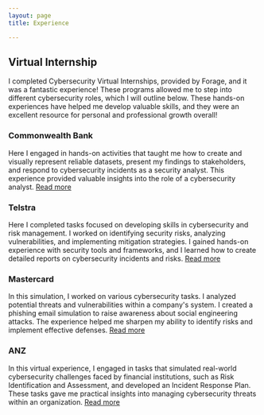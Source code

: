 ```yaml
---
layout: page
title: Experience

---
```


## Virtual Internship

I completed Cybersecurity Virtual Internships, provided by Forage, and it was a fantastic experience! These programs allowed me to step into different cybersecurity roles, which I will outline below.
These hands-on experiences have helped me develop valuable skills, and they were an excellent resource for personal and professional growth overall!

### Commonwealth Bank
Here I engaged in hands-on activities that taught me how to create and visually represent reliable datasets, present my findings to stakeholders, and respond to cybersecurity incidents as a security analyst. This experience provided valuable insights into the role of a cybersecurity analyst.
[Read more](./virtualinternships/commonwealthbank.md)

### Telstra

Here I completed tasks focused on developing skills in cybersecurity and risk management. I worked on identifying security risks, analyzing vulnerabilities, and implementing mitigation strategies.  I gained hands-on experience with security tools and frameworks, and I learned how to create detailed reports on cybersecurity incidents and risks.
[Read more](./virtualinternships/telstra.md)

### Mastercard

In this simulation, I worked on various cybersecurity tasks. I analyzed potential threats and vulnerabilities within a company's system. I created a phishing email simulation to raise awareness about social engineering attacks. The experience helped me sharpen my ability to identify risks and implement effective defenses.
[Read more](.virtualinternships/mastercard.md)

### ANZ

In this virtual experience, I engaged in tasks that simulated real-world cybersecurity challenges faced by financial institutions, such as Risk Identification and Assessment, and developed an Incident Response Plan. These tasks gave me practical insights into managing cybersecurity threats within an organization.
[Read more](./about)

